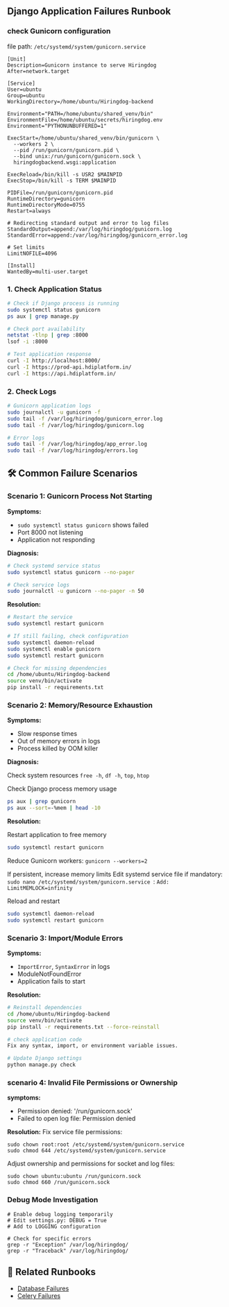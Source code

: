 
## Django Application Failures Runbook

### check Gunicorn configuration
file path: ` /etc/systemd/system/gunicorn.service `
```
[Unit]
Description=Gunicorn instance to serve Hiringdog
After=network.target

[Service]
User=ubuntu
Group=ubuntu
WorkingDirectory=/home/ubuntu/Hiringdog-backend

Environment="PATH=/home/ubuntu/shared_venv/bin"
EnvironmentFile=/home/ubuntu/secrets/hiringdog.env
Environment="PYTHONUNBUFFERED=1"

ExecStart=/home/ubuntu/shared_venv/bin/gunicorn \
  --workers 2 \
  --pid /run/gunicorn/gunicorn.pid \
  --bind unix:/run/gunicorn/gunicorn.sock \
  hiringdogbackend.wsgi:application

ExecReload=/bin/kill -s USR2 $MAINPID
ExecStop=/bin/kill -s TERM $MAINPID

PIDFile=/run/gunicorn/gunicorn.pid
RuntimeDirectory=gunicorn
RuntimeDirectoryMode=0755
Restart=always

# Redirecting standard output and error to log files
StandardOutput=append:/var/log/hiringdog/gunicorn.log
StandardError=append:/var/log/hiringdog/gunicorn_error.log

# Set limits
LimitNOFILE=4096

[Install]
WantedBy=multi-user.target
```

### 1. Check Application Status
```bash
# Check if Django process is running
sudo systemctl status gunicorn
ps aux | grep manage.py

# Check port availability
netstat -tlnp | grep :8000
lsof -i :8000

# Test application response
curl -I http://localhost:8000/
curl -I https://prod-api.hdiplatform.in/ 
curl -I https://api.hdiplatform.in/
```

### 2. Check Logs
```bash
# Gunicorn application logs
sudo journalctl -u gunicorn -f
sudo tail -f /var/log/hiringdog/gunicorn_error.log
sudo tail -f /var/log/hiringdog/gunicorn.log

# Error logs
sudo tail -f /var/log/hiringdog/app_error.log
sudo tail -f /var/log/hiringdog/errors.log
```

## 🛠️ Common Failure Scenarios

### Scenario 1: Gunicorn Process Not Starting

**Symptoms:**
- `sudo systemctl status gunicorn` shows failed
- Port 8000 not listening
- Application not responding

**Diagnosis:**
```bash
# Check systemd service status
sudo systemctl status gunicorn --no-pager

# Check service logs
sudo journalctl -u gunicorn --no-pager -n 50
```

**Resolution:**
```bash
# Restart the service
sudo systemctl restart gunicorn

# If still failing, check configuration
sudo systemctl daemon-reload
sudo systemctl enable gunicorn
sudo systemctl restart gunicorn

# Check for missing dependencies
cd /home/ubuntu/Hiringdog-backend
source venv/bin/activate
pip install -r requirements.txt
```

### Scenario 2: Memory/Resource Exhaustion

**Symptoms:**
- Slow response times
- Out of memory errors in logs
- Process killed by OOM killer

**Diagnosis:**

Check system resources
`free -h`, `df -h`, `top`, `htop`

Check Django process memory usage
``` bash
ps aux | grep gunicorn
ps aux --sort=-%mem | head -10
```

**Resolution:**

Restart application to free memory
```bash
sudo systemctl restart gunicorn
```
Reduce Gunicorn workers: `gunicorn --workers=2`

If persistent, increase memory limits
Edit systemd service file if mandatory: `sudo nano /etc/systemd/system/gunicorn.service `: `Add: LimitMEMLOCK=infinity`

Reload and restart
```bash
sudo systemctl daemon-reload
sudo systemctl restart gunicorn
```

### Scenario 3: Import/Module Errors

**Symptoms:**
- `ImportError`, `SyntaxError` in logs
- ModuleNotFoundError
- Application fails to start

**Resolution:**
```bash
# Reinstall dependencies
cd /home/ubuntu/Hiringdog-backend
source venv/bin/activate
pip install -r requirements.txt --force-reinstall

# check application code
Fix any syntax, import, or environment variable issues.

# Update Django settings
python manage.py check
```
### scenario 4: Invalid File Permissions or Ownership

**symptoms:**
- Permission denied: '/run/gunicorn.sock'
- Failed to open log file: Permission denied

**Resolution:**
Fix service file permissions:
```
sudo chown root:root /etc/systemd/system/gunicorn.service
sudo chmod 644 /etc/systemd/system/gunicorn.service
```
Adjust ownership and permissions for socket and log files:
```
sudo chown ubuntu:ubuntu /run/gunicorn.sock
sudo chmod 660 /run/gunicorn.sock
```

### Debug Mode Investigation
```
# Enable debug logging temporarily
# Edit settings.py: DEBUG = True
# Add to LOGGING configuration

# Check for specific errors
grep -r "Exception" /var/log/hiringdog/
grep -r "Traceback" /var/log/hiringdog/
```

## 🔗 Related Runbooks

- [Database Failures](./database-failures.md)
- [Celery Failures](./celery-failures.md)
